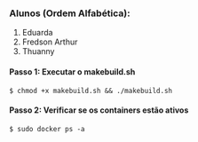### Alunos (Ordem Alfabética):
1. Eduarda
2. Fredson Arthur
3. Thuanny

#### Passo 1: Executar o makebuild.sh

```
$ chmod +x makebuild.sh && ./makebuild.sh
```

#### Passo 2: Verificar se os containers estão ativos

```
$ sudo docker ps -a
```
